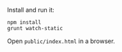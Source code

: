 Install and run it:

    npm install
    grunt watch-static

Open `public/index.html` in a browser.
